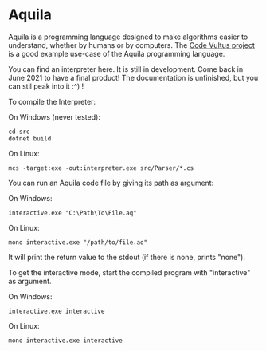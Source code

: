 # Aquila
Aquila is a programming language designed to make algorithms easier to understand, whether by humans or by computers. The [Code Vultus project](https://github.com/Nicolas-Reyland/Code-Vultus) is a good example use-case of the Aquila programming language.

You can find an interpreter here. It is still in development. Come back in June 2021 to have a final product!
The documentation is unfinished, but you can stil peak into it :^) !

To compile the Interpreter:

On Windows (never tested):
```
cd src
dotnet build
```
On Linux:
```
mcs -target:exe -out:interpreter.exe src/Parser/*.cs
```

You can run an Aquila code file by giving its path as argument:

On Windows:
```
interactive.exe "C:\Path\To\File.aq"
```

On Linux:
```
mono interactive.exe "/path/to/file.aq"
```

It will print the return value to the stdout (if there is none, prints "none").

To get the interactive mode, start the compiled program with "interactive" as argument.

On Windows:
```
interactive.exe interactive
```

On Linux:
```
mono interactive.exe interactive
```
